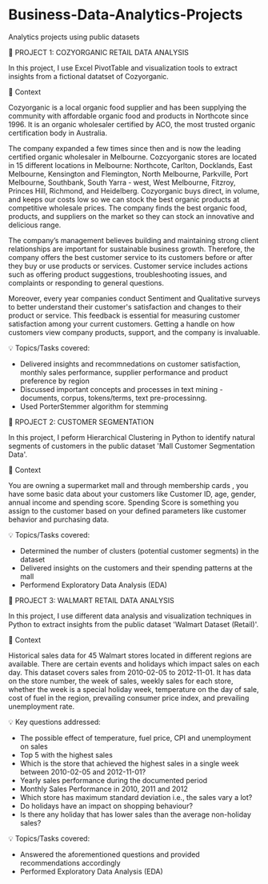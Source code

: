 # Business-Data-Analytics-Projects
Analytics projects using public datasets 

📌 PROJECT 1: COZYORGANIC RETAIL DATA ANALYSIS 

In this project, I use Excel PivotTable and visualization tools to extract insights from a fictional datatset of Cozyorganic. 

🔎 Context

Cozyorganic is a local organic food supplier and has been supplying the community with affordable organic food and products in Northcote since 1996. It is an organic wholesaler certified by ACO, the most trusted organic certification body in Australia.

The company expanded a few times since then and is now the leading certified organic wholesaler in Melbourne. Cozcyorganic stores are located in 15 different locations in Melbourne: Northcote, Carlton, Docklands, East Melbourne, Kensington and Flemington, North Melbourne, Parkville, Port Melbourne, Southbank, South Yarra - west, West Melbourne, Fitzroy, Princes Hill, Richmond, and Heidelberg. Cozyorganic buys direct, in volume, and keeps our costs low so we can stock the best organic products at competitive wholesale prices. The company finds the best organic food, products, and suppliers on the market so they can stock an innovative and delicious range.

The company’s management believes building and maintaining strong client relationships are important for sustainable business growth.  Therefore, the company offers the best customer service to its customers before or after they buy or use products or services. Customer service includes actions such as offering product suggestions, troubleshooting issues, and complaints or responding to general questions.

Moreover, every year companies conduct Sentiment and Qualitative surveys to better understand their customer's satisfaction and changes to their product or service. This feedback is essential for measuring customer satisfaction among your current customers. Getting a handle on how customers view company products, support, and the company is invaluable.

💡 Topics/Tasks covered:
* Delivered insights and recommnedations on customer satisfaction, monthly sales performance, supplier performance and product preference by region
* Discussed important concepts and processes in text mining - documents, corpus, tokens/terms, text pre-processinng. 
* Used PorterStemmer algorithm for stemming


📌 RPOJECT 2: CUSTOMER SEGMENTATION

In this project, I peform Hierarchical Clustering in Python to identify natural segments of customers in the public dataset 'Mall Customer Segmentation Data'. 

🔎 Context

You are owning a supermarket mall and through membership cards , you have some basic data about your customers like Customer ID, age, gender, annual income and spending score. Spending Score is something you assign to the customer based on your defined parameters like customer behavior and purchasing data.

💡 Topics/Tasks covered:
* Determined the number of clusters (potential customer segments) in the dataset
* Delivered insights on the customers and their spending patterns at the mall
* Performend Exploratory Data Analysis (EDA)


📌 PROJECT 3: WALMART RETAIL DATA ANALYSIS

In this project, I use different data analysis and visualization techniques in Python to extract insights from the public dataset 'Walmart Dataset (Retail)'. 

🔎 Context 

Historical sales data for 45 Walmart stores located in different regions are available. There are certain events and holidays which impact sales on each day. 
This dataset covers sales from 2010-02-05 to 2012-11-01. It has data on the store number, the week of sales, weekly sales for each store, whether the week is a special holiday week, temperature on the day of sale, cost of fuel in the region, prevailing consumer price index, and prevailing unemployment rate. 

💡 Key questions addressed:

* The possible effect of temperature, fuel price, CPI and unemployment on sales 
* Top 5 with the highest sales 
* Which is the store that achieved the highest sales in a single week between 2010-02-05 and 2012-11-01?
* Yearly sales performance during the documented period
* Monthly Sales Performance in 2010, 2011 and 2012
* Which store has maximum standard deviation i.e., the sales vary a lot?
* Do holidays have an impact on shopping behaviour?
* Is there any holiday that has lower sales than the average non-holiday sales?

💡 Topics/Tasks covered:

* Answered the aforementioned questions and provided recommendations accordingly
* Performed Exploratory Data Analysis (EDA)
